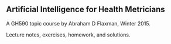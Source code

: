 Artificial Intelligence for Health Metricians
---------------------------------------------

A GH590 topic course by Abraham D Flaxman, Winter 2015.


Lecture notes, exercises, homework, and solutions.

